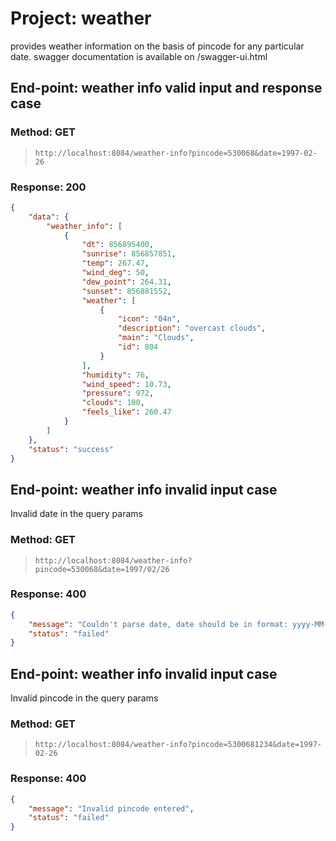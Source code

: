 # Project: weather
provides weather information on the basis of pincode for any particular date.
swagger documentation is available on /swagger-ui.html
## End-point: weather info valid input and response case
### Method: GET
>```
>http://localhost:8084/weather-info?pincode=530068&date=1997-02-26
>```


### Response: 200
```json
{
    "data": {
        "weather_info": [
            {
                "dt": 856895400,
                "sunrise": 856857851,
                "temp": 267.47,
                "wind_deg": 50,
                "dew_point": 264.31,
                "sunset": 856881552,
                "weather": [
                    {
                        "icon": "04n",
                        "description": "overcast clouds",
                        "main": "Clouds",
                        "id": 804
                    }
                ],
                "humidity": 76,
                "wind_speed": 10.73,
                "pressure": 972,
                "clouds": 100,
                "feels_like": 260.47
            }
        ]
    },
    "status": "success"
}
```

## End-point: weather info invalid input case
Invalid date in the query params

### Method: GET
>```
>http://localhost:8084/weather-info?pincode=530068&date=1997/02/26
>```


### Response: 400
```json
{
    "message": "Couldn't parse date, date should be in format: yyyy-MM-dd ",
    "status": "failed"
}
```

## End-point: weather info invalid input case
Invalid pincode in the query params
### Method: GET
>```
>http://localhost:8084/weather-info?pincode=5300681234&date=1997-02-26
>```


### Response: 400
```json
{
    "message": "Invalid pincode entered",
    "status": "failed"
}
```

